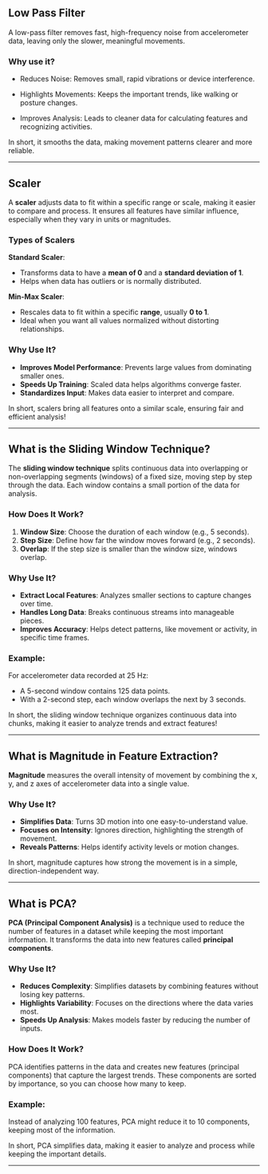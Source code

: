 ## **Low Pass Filter**
A low-pass filter removes fast, high-frequency noise from accelerometer data, leaving only the slower, meaningful movements.

### Why use it?
- Reduces Noise: Removes small, rapid vibrations or device interference.

- Highlights Movements: Keeps the important trends, like walking or posture changes.

- Improves Analysis: Leads to cleaner data for calculating features and recognizing activities.

In short, it smooths the data, making movement patterns clearer and more reliable.

---

## **Scaler**

A **scaler** adjusts data to fit within a specific range or scale, making it easier to compare and process. It ensures all features have similar influence, especially when they vary in units or magnitudes.

### Types of Scalers
**Standard Scaler**:
   - Transforms data to have a **mean of 0** and a **standard deviation of 1**.
   - Helps when data has outliers or is normally distributed.


**Min-Max Scaler**:
   - Rescales data to fit within a specific **range**, usually **0 to 1**.
   - Ideal when you want all values normalized without distorting relationships.


### Why Use It?
- **Improves Model Performance**: Prevents large values from dominating smaller ones.
- **Speeds Up Training**: Scaled data helps algorithms converge faster.
- **Standardizes Input**: Makes data easier to interpret and compare.

In short, scalers bring all features onto a similar scale, ensuring fair and efficient analysis!

---

## **What is the Sliding Window Technique?**

The **sliding window technique** splits continuous data into overlapping or non-overlapping segments (windows) of a fixed size, moving step by step through the data. Each window contains a small portion of the data for analysis.


### How Does It Work?
1. **Window Size**: Choose the duration of each window (e.g., 5 seconds).
2. **Step Size**: Define how far the window moves forward (e.g., 2 seconds).
3. **Overlap**: If the step size is smaller than the window size, windows overlap.


### Why Use It?
- **Extract Local Features**: Analyzes smaller sections to capture changes over time.
- **Handles Long Data**: Breaks continuous streams into manageable pieces.
- **Improves Accuracy**: Helps detect patterns, like movement or activity, in specific time frames.


### Example:
For accelerometer data recorded at 25 Hz:
- A 5-second window contains 125 data points.
- With a 2-second step, each window overlaps the next by 3 seconds.

In short, the sliding window technique organizes continuous data into chunks, making it easier to analyze trends and extract features!

---

## **What is Magnitude in Feature Extraction?**

**Magnitude** measures the overall intensity of movement by combining the x, y, and z axes of accelerometer data into a single value. 

### Why Use It?
- **Simplifies Data**: Turns 3D motion into one easy-to-understand value.
- **Focuses on Intensity**: Ignores direction, highlighting the strength of movement.
- **Reveals Patterns**: Helps identify activity levels or motion changes.

In short, magnitude captures how strong the movement is in a simple, direction-independent way.

---

## **What is PCA?**

**PCA (Principal Component Analysis)** is a technique used to reduce the number of features in a dataset while keeping the most important information. It transforms the data into new features called **principal components**.

### Why Use It?
- **Reduces Complexity**: Simplifies datasets by combining features without losing key patterns.
- **Highlights Variability**: Focuses on the directions where the data varies most.
- **Speeds Up Analysis**: Makes models faster by reducing the number of inputs.

### How Does It Work?
PCA identifies patterns in the data and creates new features (principal components) that capture the largest trends. These components are sorted by importance, so you can choose how many to keep.


### Example:
Instead of analyzing 100 features, PCA might reduce it to 10 components, keeping most of the information.

In short, PCA simplifies data, making it easier to analyze and process while keeping the important details.

---





